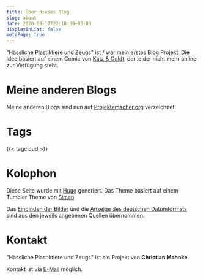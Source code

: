 ```yaml
---
title: Über dieses Blog
slug: about
date: 2020-08-17T22:18:09+02:00
displayInList: false
metaPage: true
---
```


"Hässliche Plastiktiere und Zeugs" ist / war mein erstes Blog Projekt.
Die Idee basiert auf einem Comic von [Katz & Goldt](https://katzundgoldt.de/), der leider nicht mehr online zur Verfügung steht.

# Meine anderen Blogs

Meine anderen Blogs sind nun auf [Projektemacher.org](https://projektemacher.org/) verzeichnet.

# Tags

{{< tagcloud >}}

# Kolophon
Diese Seite wurde mit [Hugo](https://gohugo.io/) generiert. Das Theme basiert auf einem Tumbler Theme von <a href="http://dailymeh.tumblr.com/">Simen</a>

Das [Einbinden der Bilder](https://gitlab.com/kaushalmodi/hugo-theme-refined/blob/master/layouts/shortcodes/figure.html) und die [Anzeige des deutschen Datumformats](https://pfischbeck.de/en/posts/multilingual-dates-in-hugo/) sind aus den jeweils angebenen Quellen übernommen.

# Kontakt

"Hässliche Plastiktiere und Zeugs" ist ein Projekt von **Christian Mahnke**.

Kontakt ist via [E-Mail](mailto:haesslicheplastiktiereundzeugs@projektemacher.org) möglich.
